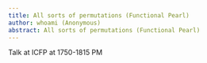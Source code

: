 ```yaml
---
title: All sorts of permutations (Functional Pearl)
author: whoami (Anonymous)
abstract: All sorts of permutations (Functional Pearl)
---
```


Talk at ICFP at 1750-1815 PM
